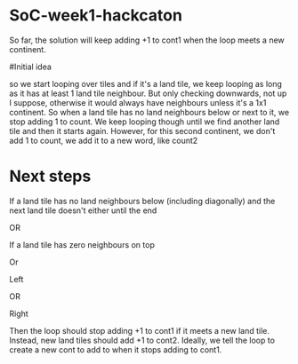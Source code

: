 # SoC-week1-hackcaton

So far, the solution will keep adding +1 to cont1 when the loop meets a new continent. 

#Initial idea

so we start looping over tiles and if it's a land tile, we keep looping as long as it has at least 1 land tile neighbour. But only checking downwards, not up I suppose, otherwise it would always have neighbours unless it's a 1x1 continent. So when a land tile has no land neighbours below or next to it, we stop adding 1 to count. We keep looping though until we find another land tile and then it starts again. However, for this second continent, we don't add 1 to count, we add it to a new word, like count2


# Next steps


If a land tile has no land neighbours below (including diagonally) and the next land tile doesn't either until the end

OR

If a land tile has zero neighbours on top

Or

Left

OR

Right

Then the loop should stop adding +1 to cont1 if it meets a new land tile. Instead, new land tiles should add +1 to cont2. Ideally, we tell the loop to create a new cont to add to when it stops adding to cont1.
